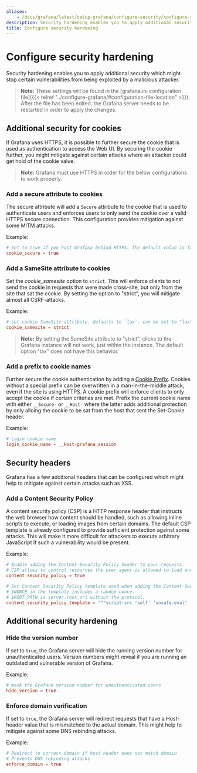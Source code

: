 ```yaml
---
aliases:
    - /docs/grafana/latest/setup-grafana/configure-security/configure-security-hardening/
description: Security hardening enables you to apply additional security which might stop certain vulnerabilities from being exploited by a malicious attacker.
title: Configure security hardening
---
```


# Configure security hardening

Security hardening enables you to apply additional security which might stop certain vulnerabilities from being exploited by a malicious attacker.

> **Note:** These settings will be found in the [grafana.ini configuration file]({{< relref "../configure-grafana/#configuration-file-location" >}}). After the file has been edited, the Grafana server needs to be restarted in order to apply the changes.

## Additional security for cookies

If Grafana uses HTTPS, it is possible to further secure the cookie that is used as authentication to access the Web UI. By securing the cookie further, you might mitigate against certain attacks where an attacker could get hold of the cookie value.

> **Note:** Grafana must use HTTPS in order for the below configurations to work properly.

### Add a secure attribute to cookies

The secure attribute will add a `Secure` attribute to the cookie that is used to authenticate users and enforces users to only send the cookie over a valid HTTPS secure connection. This configuration provides mitigation against some MITM attacks.

Example:

```toml
# Set to true if you host Grafana behind HTTPS. The default value is false.
cookie_secure = true
```

### Add a SameSite attribute to cookies

Set the _cookie_samesite_ option to `strict`. This will enforce clients to not send the cookie in requests that were made cross-site, but only from the site that sat the cookie. By setting the option to "strict", you will mitigate almost all CSRF-attacks.

Example:

```toml
# set cookie SameSite attribute. defaults to `lax`. can be set to "lax", "strict", "none" and "disabled"
cookie_samesite = strict
```

> **Note:** By setting the SameSite attribute to "strict", clicks to the Grafana instance will not work, just within the instance. The default option "lax" does not have this behavior.

### Add a prefix to cookie names

Further secure the cookie authentication by adding a [Cookie Prefix](https://googlechrome.github.io/samples/cookie-prefixes/). Cookies without a special prefix can be overwritten in a man-in-the-middle attack, even if the site is using HTTPS. A cookie prefix will enforce clients to only accept the cookie if certain criterias are met.
Prefix the current cookie name with either `__Secure-` or `__Host-` where the latter adds additional protection by only alloing the cookie to be sat from the host that sent the Set-Cookie header.

Example:

```toml
# Login cookie name
login_cookie_name = __Host-grafana_session
```

## Security headers

Grafana has a few additional headers that can be configured which might help to mitigate against certain attacks such as XSS.

### Add a Content Security Policy

A content security policy (CSP) is a HTTP response header that instructs the web browser how content should be handled, such as allowing inline scripts to execute, or loading images from certain domains. The default CSP template is already configured to provide sufficient protection against some attacks. This will make it more difficult for attackers to execute arbitrary JavaScript if such a vulnerability would be present.

Example:

```toml
# Enable adding the Content-Security-Policy header to your requests.
# CSP allows to control resources the user agent is allowed to load and helps prevent XSS attacks.
content_security_policy = true

# Set Content Security Policy template used when adding the Content-Security-Policy header to your requests.
# $NONCE in the template includes a random nonce.
# $ROOT_PATH is server.root_url without the protocol.
content_security_policy_template = """script-src 'self' 'unsafe-eval' 'unsafe-inline' 'strict-dynamic' $NONCE;object-src 'none';font-src 'self';style-src 'self' 'unsafe-inline' blob:;img-src * data:;base-uri 'self';connect-src 'self' grafana.com ws://$ROOT_PATH wss://$ROOT_PATH;manifest-src 'self';media-src 'none';form-action 'self';"""
```

## Additional security hardening

### Hide the version number

If set to `true`, the Grafana server will hide the running version number for unauthenticated users. Version numbers might reveal if you are running an outdated and vulnerable version of Grafana.

Example:

```toml
# mask the Grafana version number for unauthenticated users
hide_version = true
```

### Enforce domain verification

If set to `true`, the Grafana server will redirect requests that have a Host-header value that is mismatched to the actual domain. This might help to mitigate against some DNS rebinding attacks.

Example:

```toml
# Redirect to correct domain if host header does not match domain
# Prevents DNS rebinding attacks
enforce_domain = true
```

